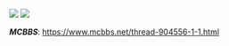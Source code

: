 ![](https://arasple.oss-cn-beijing.aliyuncs.com/plugins/CNTrans/CNTrans.png)
![](https://arasple.oss-cn-beijing.aliyuncs.com/plugins/CNTrans/CNTrans2.png)

***MCBBS***:
https://www.mcbbs.net/thread-904556-1-1.html
